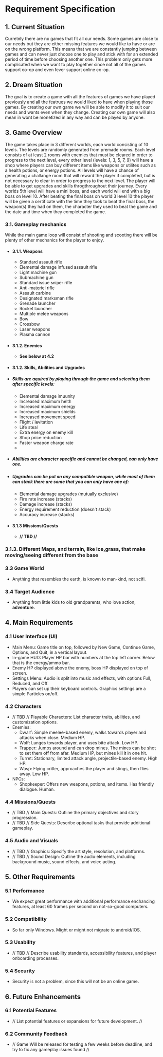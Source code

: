 # Requirement Specification

## 1. Current Situation

Curretnly there are no games that fit all our needs. Some games are close to our needs but they are either missing features we would like to have or are on the wrong platform. This means that we are constantly jumping between games and can never just choose one to play and stick with for an extended period of time before choosing another one. This problem only gets more complicated when we want to play together since not all of the games support co-op and even fever support online co-op.

## 2. Dream Situation

The goal is to create a game with all the features of games we have played previously and all the featrues we would liked to have when playing those games. By creating our own game we will be able to modify it to suit our needs and wants even when they change. Creating our own game will also mean in wont be monetized in any way and can be played by anyone.

## 3. Game Overview

The game takes place in 3 different worlds, each world consisting of 10 levels. The levels are randomly generated from premade rooms. Each level consists of at least 2 rooms with enemies that must be cleared in order to progress to the next level, every other level (levels: 1, 3, 5, 7, 9) will have a shop where players can buy different items like weapons or utilites such as a health potions, or energy potions. All levels will have a chance of generating a challange room that will reward the player if completed, but is not necessary to clear in order to progress to the next level. The player will be able to get upgrades and skills throgthroughout their journey. Every worlds 5th level will have a mini boss, and each world will end with a big boss on level 10. After beating the final boss on world 3 level 10 the player will be given a certificate with the time they took to beat the final boss, the weapon(s) they had on them, the character they used to beat the game and the date and time when they completed the game.

### 3.1. Gameplay mechanics

While the main game loop will consist of shooting and scooting there will be plenty of other mechanics for the player to enjoy.

- #### 3.1.1. Weapons

  - Standard assault rifle
  - Elemental damage infused assault rifle
  - Light machine gun
  - Submachine gun
  - Standard issue sniper rifle
  - Anti-materiel rifle
  - Assault carbine
  - Designated marksman rifle
  - Grenade launcher
  - Rocket launcher
  - Multiple melee weapons
  - Bow
  - Crossbow
  - Laser weapons
  - Plasma cannon

- #### **3.1.2. Enemies**

  - **See below at 4.2**

- #### 3.1.2. Skills, Abilities and Upgrades

- ##### **Skills are aquired by playing through the game and selecting them after specific levels:**

  - Elemental damage imuunity
  - Increased maximum helth
  - Increased maximum energy
  - Increased maximum shields
  - Increased movement speed
  - Flight / levitation
  - Life steal
  - Extra energy on enemy kill
  - Shop price reduction
  - Faster weapon charge rate
  -

- ##### **Abilities are character specific and cannot be changed, can only have one.**

- ##### **Upgrades can be put on any compatible weapon, while most of them can stack there are some that you can only have one of:**

  - Elemental damage upgrades (mutually exclusive)
  - Fire rate increase (stacks)
  - Damage increase (stacks)
  - Energy requirement reduction (doesn't stack)
  - Accuracy increase (stacks)

- #### 3.1.3 Missions/Quests

  - **// TBD //**

### 3.1.3. Different Maps, and terrain, like ice,grass, that make moving/seeing different from the base

### 3.3 Game World

- Anything that resembles the earth, is known to man-kind, not scifi.

### 3.4 Target Audience

- Anything from little kids to old grandparents, who love action, **adventure**.

## 4. Main Requirements

### 4.1 User Interface (UI)

- Main Menu: Game title on top, followed by New Game, Continue Game, Options, and Quit, in a vertical layout.
- In-game HUD: Player HP bar with numbers at the top left corner. Below that is the energy/ammo bar.
- Enemy HP displayed above the enemy, boss HP displayed on top of screen.
- Settings Menu: Audio is split into music and effects, with options Full, Reduced, and Off.
- Players can set up their keyboard controls. Graphics settings are a simple Particles on/off.

### 4.2 Characters

- // TBD // Playable Characters: List character traits, abilities, and customization options.
- Enemies:
  - Dwarf: Simple meelee-based enemy, walks towards player and attacks when close. Medium HP.
  - Wolf: Lunges towards player, and uses bite attack. Low HP.
  - Trapper: Jumps around and can drop mines. The mines can be shot to set them off from afar. Medium HP, but mines kill it in one hit.
  - Turret: Stationary, limited attack angle, projectile-based enemy. High HP.
  - Wasp: Flying critter, approaches the player and stings, then flies away. Low HP.
- NPCs:
  - Shopkeeper: Offers new weapons, potions, and items. Has friendly dialogue. Human.

### 4.4 Missions/Quests

- // TBD // Main Quests: Outline the primary objectives and story progression.
- // TBD // Side Quests: Describe optional tasks that provide additional gameplay.

### 4.5 Audio and Visuals

- // TBD //  Graphics: Specify the art style, resolution, and platforms.
- // TBD // Sound Design: Outline the audio elements, including background music, sound effects, and voice acting.

## 5. Other Requirements

### 5.1 Performance

- We expect great performance with additional performance enchancing features, at least 60 frames per second on not-so-good computers.

### 5.2 Compatibility

- So far only Windows. Might or might not migrate to android/IOS.

### 5.3 Usability

- // TBD // Describe usability standards, accessibility features, and player onboarding processes.

### 5.4 Security

- Security is not a problem, since this will not be an online game.

## 6. Future Enhancements

### 6.1 Potential Features

- // List potential features or expansions for future development. //

### 6.2 Community Feedback

- // Game Will be released for testing a few weeks before deadline, and try to fix any gameplay issues found //
